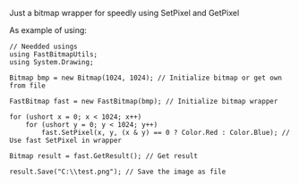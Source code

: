 Just a bitmap wrapper for speedly using SetPixel and GetPixel

As example of using: 
```
// Needded usings
using FastBitmapUtils;
using System.Drawing;

Bitmap bmp = new Bitmap(1024, 1024); // Initialize bitmap or get own from file

FastBitmap fast = new FastBitmap(bmp); // Initialize bitmap wrapper

for (ushort x = 0; x < 1024; x++)
    for (ushort y = 0; y < 1024; y++)
        fast.SetPixel(x, y, (x & y) == 0 ? Color.Red : Color.Blue); // Use fast SetPixel in wrapper

Bitmap result = fast.GetResult(); // Get result

result.Save("C:\\test.png"); // Save the image as file
```
